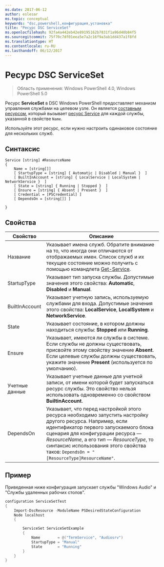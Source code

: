```yaml
---
ms.date: 2017-06-12
author: eslesar
ms.topic: conceptual
keywords: "dsc,powershell,конфигурация,установка"
title: "Ресурс DSC ServiceSet"
ms.openlocfilehash: 92fa4a442eb42e89195162b7831f1a96d40b84f5
ms.sourcegitcommit: 75f70c7df01eea5e7a2c16f9a3ab1dd437a1f8fd
ms.translationtype: HT
ms.contentlocale: ru-RU
ms.lasthandoff: 06/12/2017
---
```

# <a name="dsc-serviceset-resource"></a>Ресурс DSC ServiceSet

> Область применения: Windows PowerShell 4.0, Windows PowerShell 5.0


Ресурс **ServiceSet** в DSC Windows PowerShell предоставляет механизм управления службами на целевом узле. Он является [составным ресурсом](authoringResourceComposite.md), который вызывает [ресурс Service](serviceResource.md) для каждой службы, указанной в свойстве `Name`.

Используйте этот ресурс, если нужно настроить одинаковое состояние для нескольких служб.

## <a name="syntax"></a>Синтаксис

```
Service [string] #ResourceName
{
    Name = [string[]]
    [ StartupType = [string] { Automatic | Disabled | Manual }  ]
    [ BuiltInAccount = [string] { LocalService | LocalSystem | NetworkService }  ]
    [ State = [string] { Running | Stopped }  ]
    [ Ensure = [string] { Absent | Present }  ]
    [ Credential = [PSCredential] ]
    [ DependsOn = [string[]] ]
    
}
```

## <a name="properties"></a>Свойства

|  Свойство  |  Описание   | 
|---|---| 
| Название| Указывает имена служб. Обратите внимание на то, что иногда они отличаются от отображаемых имен. Список служб и их текущее состояние можно получить с помощью командлета [Get-Service](https://technet.microsoft.com/en-us/library/hh849804.aspx).|
| StartupType| Указывает тип запуска службы. Допустимые значения этого свойства: **Automatic**, **Disabled** и **Manual**.|  
| BuiltInAccount| Указывает учетную запись, используемую службами для входа. Допустимые значения этого свойства: **LocalService**, **LocalSystem** и **NetworkService**.| 
| State| Указывает состояние, в котором должны находиться службы: **Stopped** или **Running**.| 
| Ensure| Указывает, имеются ли службы в системе. Если службы не должны существовать, присвойте этому свойству значение **Absent**. Если целевые службы должны существовать, укажите значение **Present** (используется по умолчанию).|
| Учетные данные| Указывает учетные данные для учетной записи, от имени которой будет запускаться ресурс службы. Это свойство нельзя использовать одновременно со свойством **BuiltinAccount**.| 
| DependsOn| Указывает, что перед настройкой этого ресурса необходимо запустить настройку другого ресурса. Например, если идентификатор первого запускаемого блока сценария для конфигурации ресурса — *ResourceName*, а его тип — *ResourceType*, то синтаксис использования этого свойства таков: `DependsOn = "[ResourceType]ResourceName"`.| 



## <a name="example"></a>Пример

Приведенная ниже конфигурация запускает службы "Windows Audio" и "Службы удаленных рабочих столов".

```powershell
configuration ServiceSetTest
{
    Import-DscResource -ModuleName PSDesiredStateConfiguration
    Node localhost
    {

        ServiceSet ServiceSetExample
        {
            Name        = @("TermService", "Audiosrv")
            StartupType = "Manual"
            State       = "Running"
        } 
    }
}
```


